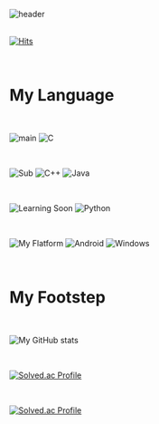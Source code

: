 ![header](https://capsule-render.vercel.app/api?type=shark&color=gradient&customColorList=0,2,2,5,30&height=300&section=header&text=DongWon%20Kim&fontSize=90)
<br/>
<br/>

[![Hits](https://hits.seeyoufarm.com/api/count/incr/badge.svg?url=https%3A%2F%2Fgithub.com%2FDOXDEF%2FPublic&count_bg=%23275AD3&title_bg=%233BE1C7&icon=awesomelists.svg&icon_color=%23000000&title=+Travelers...&edge_flat=false)](https://hits.seeyoufarm.com)

<br/>

# My Language

<br/>

![main](https://img.shields.io/badge/-Main-green) ![C](https://img.shields.io/badge/c-%2300599C.svg?style=for-the-badge&logo=c&logoColor=white) 

<br/>

![Sub](https://img.shields.io/badge/-Sub-green) ![C++](https://img.shields.io/badge/c++-%2300599C.svg?style=for-the-badge&logo=c%2B%2B&logoColor=white) ![Java](https://img.shields.io/badge/java-%23ED8B00.svg?style=for-the-badge&logo=java&logoColor=white)

<br/>

![Learning Soon](https://img.shields.io/badge/-Learning%20Soon-green) ![Python](https://img.shields.io/badge/python-3670A0?style=for-the-badge&logo=python&logoColor=ffdd54)

<br/>

![My Flatform](https://img.shields.io/badge/-My%20Flatform-green) ![Android](https://img.shields.io/badge/Android-3DDC84?style=for-the-badge&logo=android&logoColor=white) ![Windows](https://img.shields.io/badge/Windows-0078D6?style=for-the-badge&logo=windows&logoColor=white)

<br/>

# My Footstep

<br/>

![My GitHub stats](https://github-readme-stats.vercel.app/api?username=DOXDEF&show_icons=true&theme=tokyonight)

<br/>

[![Solved.ac Profile](http://mazassumnida.wtf/api/mini/generate_badge?boj=dodopoowon)](https://solved.ac/profile/dodopoowon)

<br/>

[![Solved.ac Profile](http://mazassumnida.wtf/api/generate_badge?boj=dodopoowon)](https://solved.ac/profile/dodopoowon)
